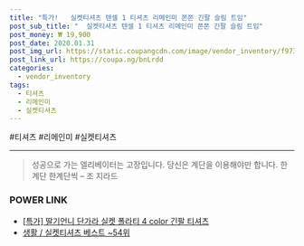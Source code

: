 ```yaml
--- 
title: "특가!   실켓티셔츠 텐셀 1 티셔츠 리메인미 쫀쫀 긴팔 슬림 트임" 
post_sub_title: "  실켓티셔츠 텐셀 1 티셔츠 리메인미 쫀쫀 긴팔 슬림 트임" 
post_money: ₩ 19,900 
post_date: 2020.01.31 
post_img_url: https://static.coupangcdn.com/image/vendor_inventory/f973/c0a5f88996679c35f8b6b6e43ee77a8d254281b8c2191ac819e8f6bd7f68.jpg 
post_link_url: https://coupa.ng/bnLrdd 
categories: 
  - vendor_inventory 
tags: 
  - 티셔츠 
  - 리메인미 
  - 실켓티셔츠 
--- 
```

  #티셔츠 #리메인미 #실켓티셔츠 
<hr> 

> 성공으로 가는 엘리베이터는 고장입니다. 당신은 계단을 이용해야만 합니다. 한계단 한계단씩 – 조 지라드 


### POWER LINK

* <a href="https://blog.naver.com/sakai111/221791956149" target="_blank">[특가] 딸기언니 단가라 실켓 폴라티 4 color 긴팔 티셔츠</a>
* <a href="https://blog.naver.com/santokki14/221790846209" target="_blank">생활 / 실켓티셔츠 베스트 ~54위</a>
